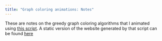 ```yaml
---
title: "Graph coloring animations: Notes"
---
```


These are notes on the greedy graph coloring algorithms that I animated using [this script](https://github.com/rctcwyvrn/math441-learning-portfolio/blob/master/graph_coloring_animations/graph_coloring_greedy_strategies.py). A static version of the website generated by that script can be found [here](/math441-learning-portfolio/post/graph_coloring_animations/)
